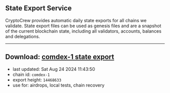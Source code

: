 ## State Export Service
CryptoCrew provides automatic daily state exports for all chains we validate. State export files can be used as genesis files and are a snapshot of the current blockchain state, including all validators, accounts, balances and delegations.

---
**Download: [comdex-1 state export](https://dl-eu2.ccvalidators.com/SERVICE/comdex/comdex-1_export_14468633.json)**
---

- last updated: Sat Aug 24 2024 11:43:50
- chain id: `comdex-1`
- export height: `14468633`
- use for: airdrops, local tests, chain recovery
